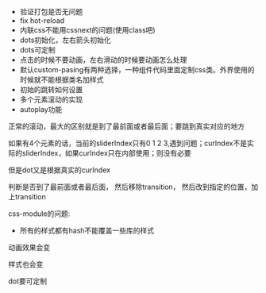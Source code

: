 - 验证打包是否无问题
- fix hot-reload
- 内联css不能用cssnext的问题(使用class吧)
- dots初始化，左右箭头初始化
- dots可定制
- 点击的时候不要动画，左右滑动的时候要动画怎么处理
- 默认custom-pasing有两种选择，一种组件代码里面定制css类。外界使用的时候就不能根据类名加样式
- 初始的跳转如何设置
- 多个元素滚动的实现
- autoplay功能

正常的滚动，最大的区别就是到了最前面或者最后面；要跳到真实对应的地方

如果有4个元素的话，当前的sliderIndex只有0 1 2 3,遇到问题；curIndex不是实际的sliderIndex，如果curIndex只在内部使用；则没有必要

但是dot又是根据真实的curIndex

判断是否到了最前面或者最后面， 然后移除transition， 然后改到指定的位置，加上transition

css-module的问题:
- 所有的样式都有hash不能覆盖一些库的样式


动画效果会变

样式也会变

dot要可定制